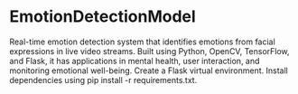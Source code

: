 # EmotionDetectionModel
Real-time emotion detection system that identifies emotions from facial expressions in live video streams. Built using Python, OpenCV, TensorFlow, and Flask, it has applications in mental health, user interaction, and monitoring emotional well-being.
Create a Flask virtual environment.
Install dependencies using pip install -r requirements.txt.
